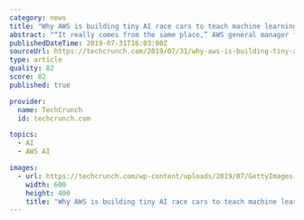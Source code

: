 ```yaml
---
category: news
title: "Why AWS is building tiny AI race cars to teach machine learning"
abstract: "“It really comes from the same place,” AWS general manager for Artificial Intelligence and Machine Learning marketing Ryan Gavin told me. “When you think about the stimulus for something ..."
publishedDateTime: 2019-07-31T16:03:00Z
sourceUrl: https://techcrunch.com/2019/07/31/why-aws-is-building-tiny-ai-race-cars-to-teach-machine-learning/
type: article
quality: 82
score: 82
published: true

provider:
  name: TechCrunch
  id: techcrunch.com

topics:
  - AI
  - AWS AI

images:
  - url: https://techcrunch.com/wp-content/uploads/2019/07/GettyImages-1157640272.jpg?w=600
    width: 600
    height: 400
    title: "Why AWS is building tiny AI race cars to teach machine learning"
---
```


